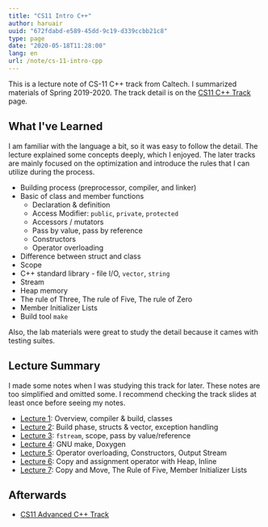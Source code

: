 ```yaml
---
title: "CS11 Intro C++"
author: haruair
uuid: "672fdabd-e589-45dd-9c19-d339ccbb21c8"
type: page
date: "2020-05-18T11:28:00"
lang: en
url: /note/cs-11-intro-cpp
---
```


This is a lecture note of CS-11 C++ track from Caltech. I summarized materials of Spring 2019-2020. The track detail is on the [CS11 C++ Track](http://courses.cms.caltech.edu/cs11/material/cpp/donnie/) page.

## What I've Learned


I am familiar with the language a bit, so it was easy to follow the detail. The lecture explained some concepts deeply, which I enjoyed. The later tracks are mainly focused on the optimization and introduce the rules that I can utilize during the process.

- Building process (preprocessor, compiler, and linker)
- Basic of class and member functions
  - Declaration & definition
  - Access Modifier: `public`, `private`, `protected`
  - Accessors / mutators
  - Pass by value, pass by reference
  - Constructors
  - Operator overloading
- Difference between struct and class
- Scope
- C++ standard library - file I/O, `vector`, `string`
- Stream
- Heap memory
- The rule of Three, The rule of Five, The rule of Zero
- Member Initializer Lists
- Build tool `make`

Also, the lab materials were great to study the detail because it cames with testing suites.

## Lecture Summary


I made some notes when I was studying this track for later. These notes are too simplified and omitted some. I recommend checking the track slides at least once before seeing my notes.

- [Lecture 1](/note/cs-11-intro-cpp/lecture-1): Overview, compiler & build, classes
- [Lecture 2](/note/cs-11-intro-cpp/lecture-2): Build phase, structs & vector, exception handling
- [Lecture 3](/note/cs-11-intro-cpp/lecture-3): `fstream`, scope, pass by value/reference
- [Lecture 4](/note/cs-11-intro-cpp/lecture-4): GNU make, Doxygen
- [Lecture 5](/note/cs-11-intro-cpp/lecture-5): Operator overloading, Constructors, Output Stream
- [Lecture 6](/note/cs-11-intro-cpp/lecture-6): Copy and assignment operator with Heap, Inline
- [Lecture 7](/note/cs-11-intro-cpp/lecture-7): Copy and Move, The Rule of Five, Member Initializer Lists

## Afterwards


- [CS11 Advanced C++ Track](http://courses.cms.caltech.edu/cs11/material/advcpp/)
